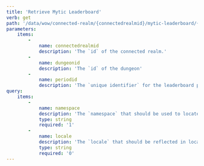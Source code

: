 ```yaml
---
title: 'Retrieve Mytic Leaderboard'
verb: get
path: '/data/wow/connected-realm/{connectedrealmid}/mytic-leaderboard/{dungeonid}/period/{periodid}'
parameters:
    items:
        -
            name: connectedrealmid
            description: 'The `id` of the connected realm.'
        -
            name: dungeonid
            description: 'The `id` of the dungeon'
        -
            name: periodid
            description: 'The `unique identifier` for the leaderboard period.'
query:
    items:
        -
            name: namespace
            description: 'The `namespace` that should be used to locate this document. Valid namespaces are as follows: `dynamic-us`, `dynamic-eu`, `dynamic-kr`, and `dynamic-tw`.'
            type: string
            required: '1'
        -
            name: locale
            description: 'The `locale` that should be reflected in localized data. All locales are returned by default, however you can use a locale key to return a specific locale. Valid locales are as follows: `en_US`, `es_MX`, `pt_BR`, `de_DE`, `es_ES`, `fr_FR`, `it_IT`, `pt_PT`, `ru_RU`, `ko_KR`, `zh_TW`, and `zh_CN`.'
            type: string
            required: '0'
---
```


